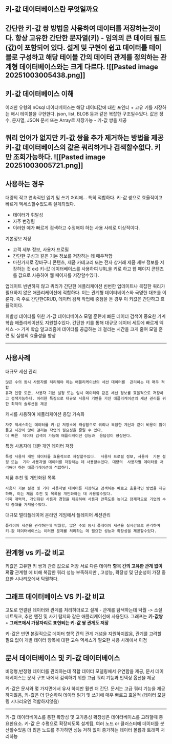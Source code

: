 ## 키-값 데이터베이스란 무엇일까요
간단한 키-값 쌍 방법을 사용하여 데이터를 저장하는것이다.
항상 고유한 간단한 문자열(키) - 임의의 큰 데이터 필드(값)이 포함되어 있다.
설계 및 구현이 쉽고 데이터를 테이블로 구성하고  해당 테이블 간의 데이터 관계를 정의하는 **관계형 데이터베이스와는 크게 다르다.**
![[Pasted image 20251003005438.png]]
---

##  키-값 데이터베이스 이해
이러한 유형의 nOsql 데이터베이스는 해당 데이터값에 대한 포인터 + 고유 키를 저장하는 해시 테이블을 구현한다.
json, list, BLOB 등과 같은 복잡한 구조일수있다.
값은 정수, 문자열, JSON 문서 또는 Array로  저장가능 - 키-값  쌍을 제공

쿼리 언어가 없지만 키-값 쌍을 추가 제거하는 방법을 제공
키-값 데이터베이스의 값은 쿼리하거나 검색할수없다. 키만  조회가능하다.
![[Pasted image 20251003005721.png]]
---

## 사용하는 경우
대량의 작고 연속적인 읽기 및 쓰기 처리에... 특히 적합하다.
키-값 쌍으로 효율적이고 빠르게 엑세스할수있도록 설계되었다.
- 데이터가 휘발성
- 자주 변경됨
- 이러한 예가 빠르게 검색하고 수정해야 하는 사용  사례로 이상적이다.

기본정보 저장
- 고객 세부 정보, 사용자 프로필
- 간단한 구성과 같은 기본 정보를 저장하는 데 매우적합
- 마찬가지로 장바구니 콘텐츠, 제품  카테고리 또는 전자 상거래  제품 세부 정보를 저장하는 것
ex) 키-값 데이터베이스를 사용하여 URL을 키로 하고 웹 페이지 콘텐츠를 값으로 사용하여 웹 페이지를 저장할수있다.

업데이트 빈번하지 않고 쿼리가 간단한  애플리케이션
빈번한 업데이트나 복잡한 쿼리가 필요하지 않은 애플리케이션에 적합하다.
이는 관계형 데이터베이스와  극명한 대조를 이룬다.
즉 주로 간단한CRUD, 데이터 검색 작업에 중점을 둔 경우 이 키값은 간단하고 효율적이다.

휘발성 데이터를 위한 키-값 데이터베이스
모델 훈련에 빠른 데이터 검색이 중요한 기계 학습 애플리케이션도 지원할수있다.
간단한 키를 통해 대규모 데이터 세트에 빠르게 엑세스
-> 기계 학습 알고리즘에 데이터를 공급하는 데 걸리는 시간을 크게 줄여 모델 훈련 및 실행의  효율성을 향상

---
## 사용사례
대규모 세션 관리
```
많은 수의 동시 사용자를 처리해야 하는 애플리케이션의 세션 데이터를  관리하는 데 매우 적합
유저 인증 토큰, 사용자 기본 설정 또는 임시 데이터와 같은 세션 정보를 효율적으로 저장하고 검색가능하다. 이러한 특징으로 대규모 사용자 기반을 가진 애플리케이션의 세션 관리를 위한 최적의 솔루션을 제공
```
캐시를 사용하여 애플리케이션 응답 가속화
```
자주 엑세스하는 데이터를 키-값 저장소에 캐싱함으로 쿼리나 복잡한 계산과 같이 비용이 많이 들고 시간이 많이 걸리는 작업의 필요성을 줄일 수 있다.
더 빠른  데이터 검색이 가능해 애플리케이션 성능과  응답성이 향상된다.
```
특정 사용자에 대한 개인 데이터 저장
```
특정 사용자 개인 데이터를 효율적으로 저장할수있다.  사용자 프로필 정보, 사용자  기본 설정 또는  기타 사용자별 데이터를 저장하는 데 사용할수있다. 대량의  사용자별 데이터를 처리해야 하는 애플리케이션에 적합하다.
```
제품 추천 및 개인화된 목록
```
사용자 기본 설정 및 기타 사용자별 데이터를 저장하고 검색하는 빠르고 효율적인 방법을 제공하며, 이는 제품 추천 및 목록을 개인화하는 데 사용할수있다.
더욱 매력적, 개인화된 사용자 경험을 제공하여 사용자 만족도를 높이고 잠재적으로 기업의 수익 증대를 가져올수있다.
```
대규모 멀티플레이어 온라인 게임에서 플레이어 세션관리
```
플레이어 세션을 관리하는데 탁월함, 많은 수의 동시 플레이어 세션을 실시간으로 관리하며  키-값 데이터베이스는 이러한 문제를 처리하는 데 필요한 성능과 확장성을 제공할수있다.
```

---

## 관계형  vs 키-값 비교
키값은 고유한  키 쌍과 관련 값으로 저장 서로 다른 데이터  **항목 간의 고유한 관계 없이 저장** 관계형 에  비해 복잡한 쿼리 성능 부족하지만 , 고성능, 확장성 및 단순성이 가장 중요한 시나리오에서 탁월하다.

## 그래프 데이터베이스 VS  키-값 비교
고도로 연결된 데이터와 관계를  처리하더로고 설계 - 관계를  탐색하는데 탁월 -> 소셜 네트워크,  추천 엔진  및 사기 탐지와 같은 애플리케이션에 사용된다.
그래프는 **키-값쌍 + 그래프에서 가장자리로 표현되는 키-값 쌍 관게도 저장**

키-값은 반면 본질적으로 데이터 항목 간의 관계 개념을 지원하지않음,  관계를 고려할 필요 없이 개별 데이터 항목에 대한 고속  엑세스가 필요한 사용 사례에서 이점

## 문서 데이터베이스 및 키-값 데이터베이스
비정형,반정형 데이터를 관리하는데 적합 데이터 모델링에서 유연함을 제공, 문서 데이터베이스는 문서 구조 내에서 검색하기 위한 고급 쿼리 기능과 인덱싱 옵션을 제공

키-값은 문서와 몇 가지면에서 유사 하지만 훨씬 더 간단. 문서는 고급 쿼리 기능을 제공하지않음, 키-값은  더 단순하여 데이터 읽기 및 쓰기에 매우 빠르고 효율적 (데이터 모델링 시나리오엔 적합하지않음)

---

키-값 데이터베이스를 통한 확장성 및 고가용성
확장성은  데이터베이스를 고려할때 중요한요소.
키-값 은 수평으로 확장되도록 설계됨, 여러 노드 or 클러스터에 데이터를 분산할수있음
더 많은  노드를 추가하면 성능 저하 없이 증가하는 데이터 볼륨과 트래픽 처리하능